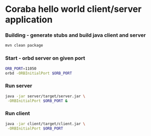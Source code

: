 # Coraba hello world client/server application


### Building - generate stubs and build java client and server

```bash
mvn clean package
```

### Start - orbd server on given port

```bash
ORB_PORT=11050
orbd -ORBInitialPort $ORB_PORT
```

### Run server

```bash
java -jar server/target/server.jar \
 -ORBInitialPort $ORB_PORT &
```

### Run client
```bash
java -jar client/target/client.jar \
 -ORBInitialPort $ORB_PORT
```